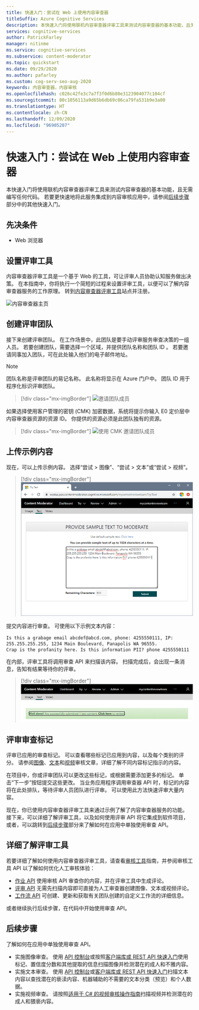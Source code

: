 ```yaml
---
title: 快速入门：尝试在 Web 上使用内容审查器
titleSuffix: Azure Cognitive Services
description: 本快速入门将使用联机内容审查器评审工具来测试内容审查器的基本功能，且无需编写任何代码。
services: cognitive-services
author: PatrickFarley
manager: nitinme
ms.service: cognitive-services
ms.subservice: content-moderator
ms.topic: quickstart
ms.date: 09/29/2020
ms.author: pafarley
ms.custom: cog-serv-seo-aug-2020
keywords: 内容审查器，内容审核
ms.openlocfilehash: c026c42fe3c7a7f3f0d6b80e3123904077c104cf
ms.sourcegitcommit: 80c1056113a9d65b6db69c06ca79fa531b9e3a00
ms.translationtype: HT
ms.contentlocale: zh-CN
ms.lasthandoff: 12/09/2020
ms.locfileid: "96905207"
---
```

# <a name="quickstart-try-content-moderator-on-the-web"></a>快速入门：尝试在 Web 上使用内容审查器

本快速入门将使用联机内容审查器评审工具来测试内容审查器的基本功能，且无需编写任何代码。 若要更快速地将此服务集成到内容审核应用中，请参阅[后续步骤](#next-steps)部分中的其他快速入门。

## <a name="prerequisites"></a>先决条件

- Web 浏览器

## <a name="set-up-the-review-tool"></a>设置评审工具
内容审查器评审工具是一个基于 Web 的工具，可让评审人员协助认知服务做出决策。 在本指南中，你将执行一个简短的过程来设置评审工具，以便可以了解内容审查器服务的工作原理。 转到[内容审查器评审工具](https://contentmoderator.cognitive.microsoft.com/)站点并注册。

![内容审查器主页](images/homepage.PNG)

## <a name="create-a-review-team"></a>创建评审团队

接下来创建评审团队。 在工作场景中，此团队是要手动评审服务审查决策的一组人员。 若要创建团队，需要选择一个区域，并提供团队名称和团队 ID  。 若要邀请同事加入团队，可在此处输入他们的电子邮件地址。

> [!NOTE]
> 团队名称是评审团队的易记名称。 此名称将显示在 Azure 门户中。 团队 ID 用于程序化标识评审团队。

> [!div class="mx-imgBorder"]
> ![邀请团队成员](images/create-team.png)

如果选择使用客户管理的密钥 (CMK) 加密数据，系统将提示你输入 E0 定价层中内容审查器资源的资源 ID。 你提供的资源必须是此团队独有的资源。 

> [!div class="mx-imgBorder"]
> ![使用 CMK 邀请团队成员](images/create-team-cmk.png)

## <a name="upload-sample-content"></a>上传示例内容

现在，可以上传示例内容。 选择“尝试 > 图像”、“尝试 > 文本”或“尝试 > 视频”。  

> [!div class="mx-imgBorder"]
> ![请尝试图像或文本审核](images/tryimagesortext.png)

提交内容进行审查。 可使用以下示例文本内容：

```
Is this a grabage email abcdef@abcd.com, phone: 4255550111, IP: 255.255.255.255, 1234 Main Boulevard, Panapolis WA 96555.
Crap is the profanity here. Is this information PII? phone 4255550111
```

在内部，评审工具将调用审查 API 来扫描该内容。 扫描完成后，会出现一条消息，告知有结果等待你的评审。

> [!div class="mx-imgBorder"]
> ![审核文件](images/submitted.png)

## <a name="review-moderation-tags"></a>评审审查标记

评审已应用的审查标记。 可以查看哪些标记已应用到内容，以及每个类别的评分。 请参阅[图像](image-moderation-api.md)、[文本](text-moderation-api.md)和[视频](video-moderation-api.md)审核文章，详细了解不同内容标记指示的内容。

<!-- ![Review results](images/reviewresults_text.png) -->

在项目中，你或评审团队可以更改这些标记，或根据需要添加更多的标记。 单击“下一步”按钮提交这些更改。 当业务应用程序调用审查器 API 时，标记的内容将在此处排队，等待评审人员团队进行评审。 可以使用此方法快速评审大量内容。

现在，你已使用内容审查器评审工具来通过示例了解了内容审查器服务的功能。 接下来，可以详细了解评审工具，以及如何使用评审 API 将它集成到软件项目，或者，可以跳转到[后续步骤](#next-steps)部分来了解如何在应用中单独使用审查 API。

## <a name="learn-more-about-the-review-tool"></a>详细了解评审工具

若要详细了解如何使用内容审查器评审工具，请查看[审核工具](Review-Tool-User-Guide/human-in-the-loop.md)指南，并参阅审核工具 API 以了解如何优化人工审核体验：
- [作业 API](try-review-api-job.md) 使用审核 API 审查你的内容，并在评审工具中生成评论。 
- [评审 API](try-review-api-review.md) 无需先扫描内容即可直接为人工审查器创建图像、文本或视频评论。 
- [工作流 API](try-review-api-workflow.md) 可创建、更新和获取有关团队创建的自定义工作流的详细信息。

或者继续执行后续步骤，在代码中开始使用审查 API。

## <a name="next-steps"></a>后续步骤

了解如何在应用中单独使用审查 API。
- 实施图像审查。 使用 [API 控制台](try-image-api.md)或按照[客户端库或 REST API 快速入门](client-libraries.md)使用标记、置信度分数和其他提取的信息扫描图像并检测潜在的成人和不雅内容。
- 实施文本审查。 使用 [API 控制台](try-text-api.md)或[客户端库或 REST API 快速入门](client-libraries.md)扫描文本内容以查找潜在的亵渎内容、机器辅助的不需要的文本分类（预览）和个人数据。
- 实施视频审查。 请按照[适用于 C# 的视频审核操作指南](video-moderation-api.md)扫描视频并检测潜在的成人和猥亵内容。 
